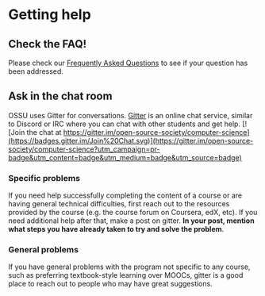 # Getting help
## Check the FAQ!
Please check our [Frequently Asked Questions](https://github.com/ossu/computer-science/blob/master/FAQ.md) to see if your question has been addressed.
## Ask in the chat room
OSSU uses Gitter for conversations. [Gitter](https://gitter.im/open-source-society/computer-science) is an online chat service, similar to Discord or IRC where you can chat with other students and get help. [![Join the chat at https://gitter.im/open-source-society/computer-science](https://badges.gitter.im/Join%20Chat.svg)](https://gitter.im/open-source-society/computer-science?utm_campaign=pr-badge&utm_content=badge&utm_medium=badge&utm_source=badge)
### Specific problems
If you need help successfully completing the content of a course or are having general technical difficulties, first reach out to the resources provided by the course (e.g. the course forum on Coursera, edX, etc). If you need additional help after that, make a post on gitter. **In your post, mention what steps you have already taken to try and solve the problem**.
### General problems
If you have general problems with the program not specific to any course, such as preferring textbook-style learning over MOOCs, gitter is a good place to reach out to people who may have great suggestions.
